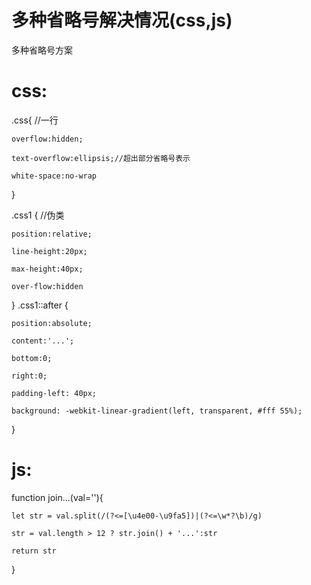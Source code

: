 # 多种省略号解决情况(css,js)

多种省略号方案

# css:

.css{ //一行

    overflow:hidden;
    
    text-overflow:ellipsis;//超出部分省略号表示
    
    white-space:no-wrap

}

.css1 { //伪类
    
    position:relative;
    
    line-height:20px;
    
    max-height:40px;
    
    over-flow:hidden
    
}
.css1::after {

    position:absolute;
    
    content:'...';
    
    bottom:0;
    
    right:0;
    
    padding-left: 40px;
    
    background: -webkit-linear-gradient(left, transparent, #fff 55%); 

}

# js:

  function join...(val=''){
    
    let str = val.split(/(?<=[\u4e00-\u9fa5])|(?<=\w*?\b)/g)
    
    str = val.length > 12 ? str.join() + '...':str
    
    return str
         
  }
